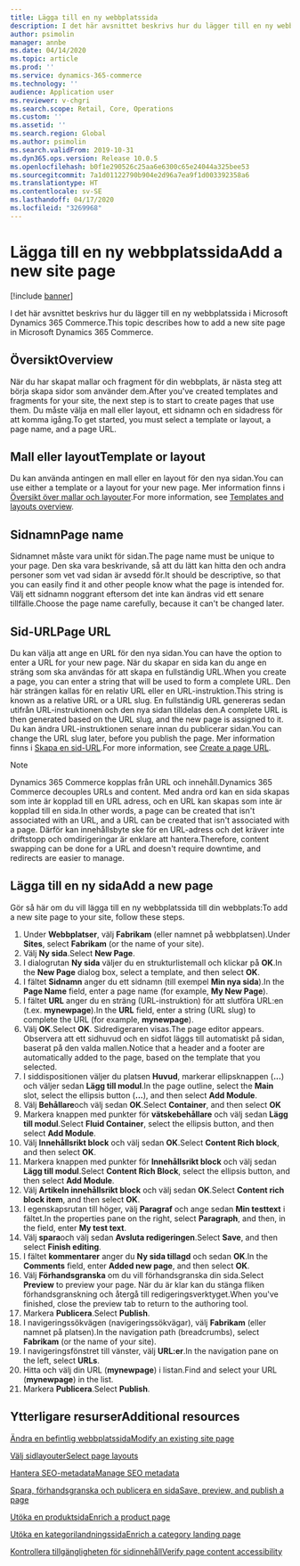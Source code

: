 ```yaml
---
title: Lägga till en ny webbplatssida
description: I det här avsnittet beskrivs hur du lägger till en ny webbplatssida i Microsoft Dynamics 365 Commerce.
author: psimolin
manager: annbe
ms.date: 04/14/2020
ms.topic: article
ms.prod: ''
ms.service: dynamics-365-commerce
ms.technology: ''
audience: Application user
ms.reviewer: v-chgri
ms.search.scope: Retail, Core, Operations
ms.custom: ''
ms.assetid: ''
ms.search.region: Global
ms.author: psimolin
ms.search.validFrom: 2019-10-31
ms.dyn365.ops.version: Release 10.0.5
ms.openlocfilehash: b0f1e290526c25aa6e6300c65e24044a325bee53
ms.sourcegitcommit: 7a1d01122790b904e2d96a7ea9f1d003392358a6
ms.translationtype: HT
ms.contentlocale: sv-SE
ms.lasthandoff: 04/17/2020
ms.locfileid: "3269968"
---
```

# <a name="add-a-new-site-page"></a><span data-ttu-id="ebbd1-103">Lägga till en ny webbplatssida</span><span class="sxs-lookup"><span data-stu-id="ebbd1-103">Add a new site page</span></span>


[!include [banner](includes/banner.md)]

<span data-ttu-id="ebbd1-104">I det här avsnittet beskrivs hur du lägger till en ny webbplatssida i Microsoft Dynamics 365 Commerce.</span><span class="sxs-lookup"><span data-stu-id="ebbd1-104">This topic describes how to add a new site page in Microsoft Dynamics 365 Commerce.</span></span>

## <a name="overview"></a><span data-ttu-id="ebbd1-105">Översikt</span><span class="sxs-lookup"><span data-stu-id="ebbd1-105">Overview</span></span>

<span data-ttu-id="ebbd1-106">När du har skapat mallar och fragment för din webbplats, är nästa steg att börja skapa sidor som använder dem.</span><span class="sxs-lookup"><span data-stu-id="ebbd1-106">After you've created templates and fragments for your site, the next step is to start to create pages that use them.</span></span> <span data-ttu-id="ebbd1-107">Du måste välja en mall eller layout, ett sidnamn och en sidadress för att komma igång.</span><span class="sxs-lookup"><span data-stu-id="ebbd1-107">To get started, you must select a template or layout, a page name, and a page URL.</span></span>

## <a name="template-or-layout"></a><span data-ttu-id="ebbd1-108">Mall eller layout</span><span class="sxs-lookup"><span data-stu-id="ebbd1-108">Template or layout</span></span>

<span data-ttu-id="ebbd1-109">Du kan använda antingen en mall eller en layout för den nya sidan.</span><span class="sxs-lookup"><span data-stu-id="ebbd1-109">You can use either a template or a layout for your new page.</span></span> <span data-ttu-id="ebbd1-110">Mer information finns i [Översikt över mallar och layouter](templates-layouts-overview.md).</span><span class="sxs-lookup"><span data-stu-id="ebbd1-110">For more information, see [Templates and layouts overview](templates-layouts-overview.md).</span></span>

## <a name="page-name"></a><span data-ttu-id="ebbd1-111">Sidnamn</span><span class="sxs-lookup"><span data-stu-id="ebbd1-111">Page name</span></span>

<span data-ttu-id="ebbd1-112">Sidnamnet måste vara unikt för sidan.</span><span class="sxs-lookup"><span data-stu-id="ebbd1-112">The page name must be unique to your page.</span></span> <span data-ttu-id="ebbd1-113">Den ska vara beskrivande, så att du lätt kan hitta den och andra personer som vet vad sidan är avsedd för.</span><span class="sxs-lookup"><span data-stu-id="ebbd1-113">It should be descriptive, so that you can easily find it and other people know what the page is intended for.</span></span> <span data-ttu-id="ebbd1-114">Välj ett sidnamn noggrant eftersom det inte kan ändras vid ett senare tillfälle.</span><span class="sxs-lookup"><span data-stu-id="ebbd1-114">Choose the page name carefully, because it can't be changed later.</span></span>

## <a name="page-url"></a><span data-ttu-id="ebbd1-115">Sid-URL</span><span class="sxs-lookup"><span data-stu-id="ebbd1-115">Page URL</span></span>

<span data-ttu-id="ebbd1-116">Du kan välja att ange en URL för den nya sidan.</span><span class="sxs-lookup"><span data-stu-id="ebbd1-116">You can have the option to enter a URL for your new page.</span></span> <span data-ttu-id="ebbd1-117">När du skapar en sida kan du ange en sträng som ska användas för att skapa en fullständig URL.</span><span class="sxs-lookup"><span data-stu-id="ebbd1-117">When you create a page, you can enter a string that will be used to form a complete URL.</span></span> <span data-ttu-id="ebbd1-118">Den här strängen kallas för en relativ URL eller en URL-instruktion.</span><span class="sxs-lookup"><span data-stu-id="ebbd1-118">This string is known as a relative URL or a URL slug.</span></span> <span data-ttu-id="ebbd1-119">En fullständig URL genereras sedan utifrån URL-instruktionen och den nya sidan tilldelas den.</span><span class="sxs-lookup"><span data-stu-id="ebbd1-119">A complete URL is then generated based on the URL slug, and the new page is assigned to it.</span></span> <span data-ttu-id="ebbd1-120">Du kan ändra URL-instruktionen senare innan du publicerar sidan.</span><span class="sxs-lookup"><span data-stu-id="ebbd1-120">You can change the URL slug later, before you publish the page.</span></span> <span data-ttu-id="ebbd1-121">Mer information finns i [Skapa en sid-URL](create-page-URL.md).</span><span class="sxs-lookup"><span data-stu-id="ebbd1-121">For more information, see [Create a page URL](create-page-URL.md).</span></span>

> [!NOTE]
> <span data-ttu-id="ebbd1-122">Dynamics 365 Commerce kopplas från URL och innehåll.</span><span class="sxs-lookup"><span data-stu-id="ebbd1-122">Dynamics 365 Commerce decouples URLs and content.</span></span> <span data-ttu-id="ebbd1-123">Med andra ord kan en sida skapas som inte är kopplad till en URL adress, och en URL kan skapas som inte är kopplad till en sida.</span><span class="sxs-lookup"><span data-stu-id="ebbd1-123">In other words, a page can be created that isn't associated with an URL, and a URL can be created that isn't associated with a page.</span></span> <span data-ttu-id="ebbd1-124">Därför kan innehållsbyte ske för en URL-adress och det kräver inte driftstopp och omdirigeringar är enklare att hantera.</span><span class="sxs-lookup"><span data-stu-id="ebbd1-124">Therefore, content swapping can be done for a URL and doesn't require downtime, and redirects are easier to manage.</span></span>

## <a name="add-a-new-page"></a><span data-ttu-id="ebbd1-125">Lägga till en ny sida</span><span class="sxs-lookup"><span data-stu-id="ebbd1-125">Add a new page</span></span>

<span data-ttu-id="ebbd1-126">Gör så här om du vill lägga till en ny webbplatssida till din webbplats:</span><span class="sxs-lookup"><span data-stu-id="ebbd1-126">To add a new site page to your site, follow these steps.</span></span>

1. <span data-ttu-id="ebbd1-127">Under **Webbplatser**, välj **Fabrikam** (eller namnet på webbplatsen).</span><span class="sxs-lookup"><span data-stu-id="ebbd1-127">Under **Sites**, select **Fabrikam** (or the name of your site).</span></span>
1. <span data-ttu-id="ebbd1-128">Välj **Ny sida**.</span><span class="sxs-lookup"><span data-stu-id="ebbd1-128">Select **New Page**.</span></span>
1. <span data-ttu-id="ebbd1-129">I dialogrutan **Ny sida** väljer du en strukturlistemall och klickar på **OK**.</span><span class="sxs-lookup"><span data-stu-id="ebbd1-129">In the **New Page** dialog box, select a template, and then select **OK**.</span></span>
1. <span data-ttu-id="ebbd1-130">I fältet **Sidnamn** anger du ett sidnamn (till exempel **Min nya sida**).</span><span class="sxs-lookup"><span data-stu-id="ebbd1-130">In the **Page Name** field, enter a page name (for example, **My New Page**).</span></span>
1. <span data-ttu-id="ebbd1-131">I fältet **URL** anger du en sträng (URL-instruktion) för att slutföra URL:en (t.ex. **mynewpage**).</span><span class="sxs-lookup"><span data-stu-id="ebbd1-131">In the **URL** field, enter a string (URL slug) to complete the URL (for example, **mynewpage**).</span></span>
1. <span data-ttu-id="ebbd1-132">Välj **OK**.</span><span class="sxs-lookup"><span data-stu-id="ebbd1-132">Select **OK**.</span></span> <span data-ttu-id="ebbd1-133">Sidredigeraren visas.</span><span class="sxs-lookup"><span data-stu-id="ebbd1-133">The page editor appears.</span></span> <span data-ttu-id="ebbd1-134">Observera att ett sidhuvud och en sidfot läggs till automatiskt på sidan, baserat på den valda mallen.</span><span class="sxs-lookup"><span data-stu-id="ebbd1-134">Notice that a header and a footer are automatically added to the page, based on the template that you selected.</span></span>
1. <span data-ttu-id="ebbd1-135">I siddispositionen väljer du platsen **Huvud**, markerar ellipsknappen (**...**) och väljer sedan **Lägg till modul**.</span><span class="sxs-lookup"><span data-stu-id="ebbd1-135">In the page outline, select the **Main** slot, select the ellipsis button (**...**), and then select **Add Module**.</span></span>
1. <span data-ttu-id="ebbd1-136">Välj **Behållare**och välj sedan **OK**.</span><span class="sxs-lookup"><span data-stu-id="ebbd1-136">Select **Container**, and then select **OK**</span></span>
1. <span data-ttu-id="ebbd1-137">Markera knappen med punkter för **vätskebehållare** och välj sedan **Lägg till modul**.</span><span class="sxs-lookup"><span data-stu-id="ebbd1-137">Select **Fluid Container**, select the ellipsis button, and then select **Add Module**.</span></span>
1. <span data-ttu-id="ebbd1-138">Välj **Innehållsrikt block** och välj sedan **OK**.</span><span class="sxs-lookup"><span data-stu-id="ebbd1-138">Select **Content Rich block**, and then select **OK**.</span></span>
1. <span data-ttu-id="ebbd1-139">Markera knappen med punkter för **Innehållsrikt block** och välj sedan **Lägg till modul**.</span><span class="sxs-lookup"><span data-stu-id="ebbd1-139">Select **Content Rich Block**, select the ellipsis button, and then select **Add Module**.</span></span>
1. <span data-ttu-id="ebbd1-140">Välj **Artikeln innehållsrikt block** och välj sedan **OK**.</span><span class="sxs-lookup"><span data-stu-id="ebbd1-140">Select **Content rich block item**, and then select **OK**.</span></span>
1. <span data-ttu-id="ebbd1-141">I egenskapsrutan till höger, välj **Paragraf** och ange sedan **Min testtext** i fältet.</span><span class="sxs-lookup"><span data-stu-id="ebbd1-141">In the properties pane on the right, select **Paragraph**, and then, in the field, enter **My test text**.</span></span>
1. <span data-ttu-id="ebbd1-142">Välj **spara**och välj sedan **Avsluta redigeringen**.</span><span class="sxs-lookup"><span data-stu-id="ebbd1-142">Select **Save**, and then select **Finish editing**.</span></span>
1. <span data-ttu-id="ebbd1-143">I fältet **kommentarer** anger du **Ny sida tillagd** och sedan **OK**.</span><span class="sxs-lookup"><span data-stu-id="ebbd1-143">In the **Comments** field, enter **Added new page**, and then select **OK**.</span></span>
1. <span data-ttu-id="ebbd1-144">Välj **Förhandsgranska** om du vill förhandsgranska din sida.</span><span class="sxs-lookup"><span data-stu-id="ebbd1-144">Select **Preview** to preview your page.</span></span> <span data-ttu-id="ebbd1-145">När du är klar kan du stänga fliken förhandsgranskning och återgå till redigeringsverktyget.</span><span class="sxs-lookup"><span data-stu-id="ebbd1-145">When you've finished, close the preview tab to return to the authoring tool.</span></span>
1. <span data-ttu-id="ebbd1-146">Markera **Publicera**.</span><span class="sxs-lookup"><span data-stu-id="ebbd1-146">Select **Publish**.</span></span>
1. <span data-ttu-id="ebbd1-147">I navigeringssökvägen (navigeringssökvägar), välj **Fabrikam** (eller namnet på platsen).</span><span class="sxs-lookup"><span data-stu-id="ebbd1-147">In the navigation path (breadcrumbs), select **Fabrikam** (or the name of your site).</span></span>
1. <span data-ttu-id="ebbd1-148">I navigeringsfönstret till vänster, välj **URL:er**.</span><span class="sxs-lookup"><span data-stu-id="ebbd1-148">In the navigation pane on the left, select **URLs**.</span></span>
1. <span data-ttu-id="ebbd1-149">Hitta och välj din URL (**mynewpage**) i listan.</span><span class="sxs-lookup"><span data-stu-id="ebbd1-149">Find and select your URL (**mynewpage**) in the list.</span></span>
1. <span data-ttu-id="ebbd1-150">Markera **Publicera**.</span><span class="sxs-lookup"><span data-stu-id="ebbd1-150">Select **Publish**.</span></span>

## <a name="additional-resources"></a><span data-ttu-id="ebbd1-151">Ytterligare resurser</span><span class="sxs-lookup"><span data-stu-id="ebbd1-151">Additional resources</span></span>

[<span data-ttu-id="ebbd1-152">Ändra en befintlig webbplatssida</span><span class="sxs-lookup"><span data-stu-id="ebbd1-152">Modify an existing site page</span></span>](modify-existing-page.md)

[<span data-ttu-id="ebbd1-153">Välj sidlayouter</span><span class="sxs-lookup"><span data-stu-id="ebbd1-153">Select page layouts</span></span>](select-page-layouts.md)

[<span data-ttu-id="ebbd1-154">Hantera SEO-metadata</span><span class="sxs-lookup"><span data-stu-id="ebbd1-154">Manage SEO metadata</span></span>](manage-seo-metadata.md)

[<span data-ttu-id="ebbd1-155">Spara, förhandsgranska och publicera en sida</span><span class="sxs-lookup"><span data-stu-id="ebbd1-155">Save, preview, and publish a page</span></span>](save-preview-publish-page.md)

[<span data-ttu-id="ebbd1-156">Utöka en produktsida</span><span class="sxs-lookup"><span data-stu-id="ebbd1-156">Enrich a product page</span></span>](enrich-product-page.md)

[<span data-ttu-id="ebbd1-157">Utöka en kategorilandningssida</span><span class="sxs-lookup"><span data-stu-id="ebbd1-157">Enrich a category landing page</span></span>](enrich-category-page.md)

[<span data-ttu-id="ebbd1-158">Kontrollera tillgängligheten för sidinnehåll</span><span class="sxs-lookup"><span data-stu-id="ebbd1-158">Verify page content accessibility</span></span>](verify-accessibility.md)
